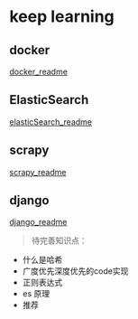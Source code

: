 # keep learning

## docker
    
[docker_readme](myDocker/README.md)

## ElasticSearch
[elasticSearch_readme](myElasticSearch/README.md)


## scrapy
[scrapy_readme](myScrapy/README.md)


## django 
[django_readme](myDjango/README.md)


>待完善知识点：
  
- 什么是哈希
- 广度优先深度优先的code实现
- 正则表达式
- es 原理
- 推荐

